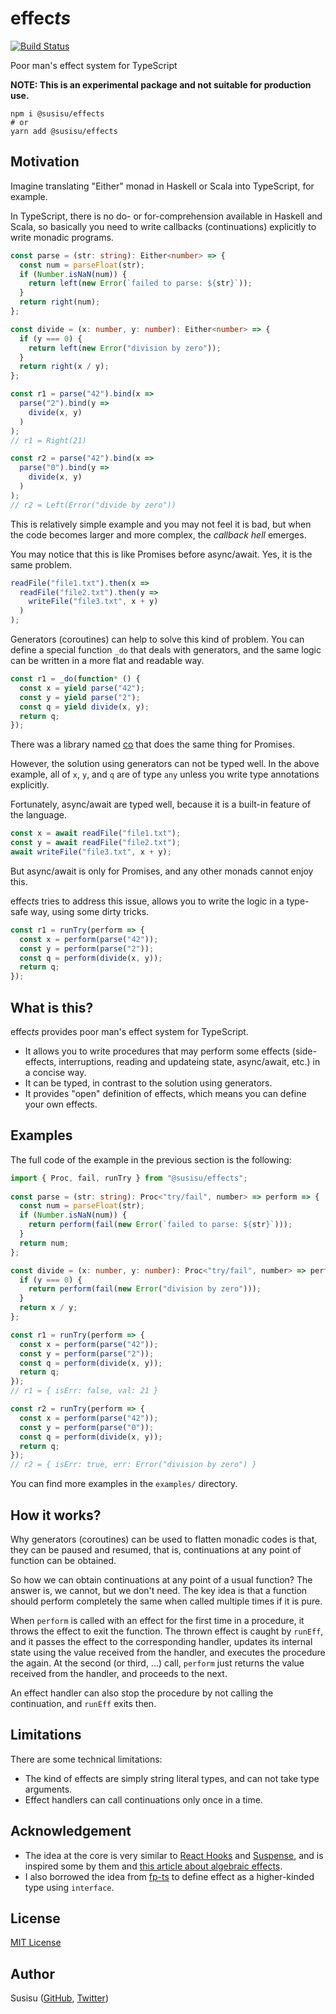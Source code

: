# effec*ts*

[![Build Status](https://travis-ci.com/susisu/effects.svg?branch=master)](https://travis-ci.com/susisu/effects)

Poor man's effect system for TypeScript

**NOTE: This is an experimental package and not suitable for production use.**

``` shell
npm i @susisu/effects
# or
yarn add @susisu/effects
```

## Motivation
Imagine translating "Either" monad in Haskell or Scala into TypeScript, for example.

In TypeScript, there is no do- or for-comprehension available in Haskell and Scala, so basically you need to write callbacks (continuations) explicitly to write monadic programs.

``` typescript
const parse = (str: string): Either<number> => {
  const num = parseFloat(str);
  if (Number.isNaN(num)) {
    return left(new Error(`failed to parse: ${str}`));
  }
  return right(num);
};

const divide = (x: number, y: number): Either<number> => {
  if (y === 0) {
    return left(new Error("division by zero"));
  }
  return right(x / y);
};

const r1 = parse("42").bind(x =>
  parse("2").bind(y =>
    divide(x, y)
  )
);
// r1 = Right(21)

const r2 = parse("42").bind(x =>
  parse("0").bind(y =>
    divide(x, y)
  )
);
// r2 = Left(Error("divide by zero"))
```

This is relatively simple example and you may not feel it is bad, but when the code becomes larger and more complex, the *callback hell* emerges.

You may notice that this is like Promises before async/await. Yes, it is the same problem.

``` typescript
readFile("file1.txt").then(x =>
  readFile("file2.txt").then(y =>
    writeFile("file3.txt", x + y)
  )
);
```

Generators (coroutines) can help to solve this kind of problem. You can define a special function `_do` that deals with generators, and the same logic can be written in a more flat and readable way.

``` typescript
const r1 = _do(function* () {
  const x = yield parse("42");
  const y = yield parse("2");
  const q = yield divide(x, y);
  return q;
});
```

There was a library named [co](https://www.npmjs.com/package/co) that does the same thing for Promises.

However, the solution using generators can not be typed well. In the above example, all of `x`, `y`, and `q` are of type `any` unless you write type annotations explicitly.

Fortunately, async/await are typed well, because it is a built-in feature of the language.

``` typescript
const x = await readFile("file1.txt");
const y = await readFile("file2.txt");
await writeFile("file3.txt", x + y);
```

But async/await is only for Promises, and any other monads cannot enjoy this.

effec*ts* tries to address this issue, allows you to write the logic in a type-safe way, using some dirty tricks.

``` typescript
const r1 = runTry(perform => {
  const x = perform(parse("42"));
  const y = perform(parse("2"));
  const q = perform(divide(x, y));
  return q;
});
```

## What is this?
effec*ts* provides poor man's effect system for TypeScript.

- It allows you to write procedures that may perform some effects (side-effects, interruptions, reading and updateing state, async/await, etc.) in a concise way.
- It can be typed, in contrast to the solution using generators.
- It provides "open" definition of effects, which means you can define your own effects.

## Examples
The full code of the example in the previous section is the following:

``` typescript
import { Proc, fail, runTry } from "@susisu/effects";
 
const parse = (str: string): Proc<"try/fail", number> => perform => {
  const num = parseFloat(str);
  if (Number.isNaN(num)) {
    return perform(fail(new Error(`failed to parse: ${str}`)));
  }
  return num;
};

const divide = (x: number, y: number): Proc<"try/fail", number> => perform => {
  if (y === 0) {
    return perform(fail(new Error("division by zero")));
  }
  return x / y;
};

const r1 = runTry(perform => {
  const x = perform(parse("42"));
  const y = perform(parse("2"));
  const q = perform(divide(x, y));
  return q;
});
// r1 = { isErr: false, val: 21 }

const r2 = runTry(perform => {
  const x = perform(parse("42"));
  const y = perform(parse("0"));
  const q = perform(divide(x, y));
  return q;
});
// r2 = { isErr: true, err: Error("division by zero") }
```

You can find more examples in the `examples/` directory.

## How it works?
Why generators (coroutines) can be used to flatten monadic codes is that, they can be paused and resumed, that is, continuations at any point of function can be obtained.

So how we can obtain continuations at any point of a usual function? The answer is, we cannot, but we don't need. The key idea is that a function should perform completely the same when called multiple times if it is pure.

When `perform` is called with an effect for the first time in a procedure, it throws the effect to exit the function. The thrown effect is caught by `runEff`, and it passes the effect to the corresponding handler, updates its internal state using the value received from the handler, and executes the procedure the again. At the second (or third, ...) call, `perform` just returns the value received from the handler, and proceeds to the next.

An effect handler can also stop the procedure by not calling the continuation, and `runEff` exits then.

## Limitations
There are some technical limitations:

- The kind of effects are simply string literal types, and can not take type arguments.
- Effect handlers can call continuations only once in a time.

## Acknowledgement
- The idea at the core is very similar to [React Hooks](https://reactjs.org/docs/react-api.html#hooks) and [Suspense](https://reactjs.org/docs/react-api.html#suspense), and is inspired some by them and [this article about algebraic effects](https://overreacted.io/algebraic-effects-for-the-rest-of-us/).
- I also borrowed the idea from [fp-ts](https://github.com/gcanti/fp-ts) to define effect as a higher-kinded type using `interface`.

## License

[MIT License](http://opensource.org/licenses/mit-license.php)

## Author

Susisu ([GitHub](https://github.com/susisu), [Twitter](https://twitter.com/susisu2413))
